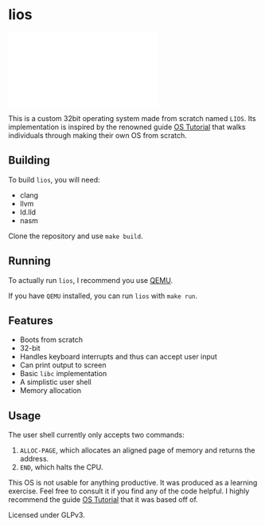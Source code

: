 # lios

![lios demo](demo.gf)

This is a custom 32bit operating system made from scratch named `LIOS`.
Its implementation is inspired by the renowned guide [OS Tutorial](https://github.com/cfenollosa/os-tutorial) that walks individuals through making their own OS from scratch.

## Building
To build `lios`, you will need:
* clang
* llvm
* ld.lld
* nasm

Clone the repository and use `make build`.

## Running
To actually run `lios`, I recommend you use [QEMU](https://www.qemu.org/).

If you have `QEMU` installed, you can run `lios` with `make run`.

## Features
* Boots from scratch
* 32-bit
* Handles keyboard interrupts and thus can accept user input
* Can print output to screen
* Basic `libc` implementation
* A simplistic user shell
* Memory allocation

## Usage
The user shell currently only accepts two commands:
1. `ALLOC-PAGE`, which allocates an aligned page of memory and returns the address.
2. `END`, which halts the CPU.

This OS is not usable for anything productive. It was produced as a learning exercise. Feel free to consult it if you find any of the code helpful. I highly recommend the guide [OS Tutorial](https://github.com/cfenollosa/os-tutorial) that it was based off of.

Licensed under GLPv3.
